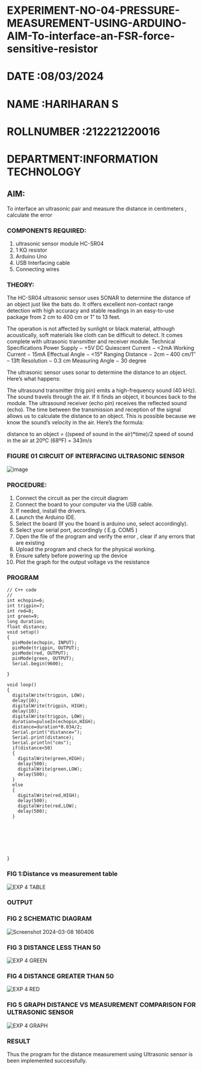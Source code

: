 # EXPERIMENT-NO-04-PRESSURE-MEASUREMENT-USING-ARDUINO-AIM-To-interface-an-FSR-force-sensitive-resistor

# DATE :08/03/2024
# NAME :HARIHARAN S
# ROLLNUMBER :212221220016
# DEPARTMENT:INFORMATION TECHNOLOGY

## AIM: 
To interface an ultrasonic pair and measure the distance in centimeters , calculate the error
 
### COMPONENTS REQUIRED:
1.	ultrasonic sensor module HC-SR04
2.	1 KΩ resistor 
3.	Arduino Uno 
4.	USB Interfacing cable 
5.	Connecting wires 


### THEORY: 
The HC-SR04 ultrasonic sensor uses SONAR to determine the distance of an object just like the bats do. It offers excellent non-contact range detection with high accuracy and stable readings in an easy-to-use package from 2 cm to 400 cm or 1” to 13 feet.

The operation is not affected by sunlight or black material, although acoustically, soft materials like cloth can be difficult to detect. It comes complete with ultrasonic transmitter and receiver module.
Technical Specifications
Power Supply − +5V DC
Quiescent Current − <2mA
Working Current − 15mA
Effectual Angle − <15°
Ranging Distance − 2cm – 400 cm/1″ – 13ft
Resolution − 0.3 cm
Measuring Angle − 30 degree

The ultrasonic sensor uses sonar to determine the distance to an object. Here’s what happens:

The ultrasound transmitter (trig pin) emits a high-frequency sound (40 kHz).
The sound travels through the air. If it finds an object, it bounces back to the module.
The ultrasound receiver (echo pin) receives the reflected sound (echo).
The time between the transmission and reception of the signal allows us to calculate the distance to an object. This is possible because we know the sound’s velocity in the air. Here’s the formula:

distance to an object = ((speed of sound in the air)*time)/2
speed of sound in the air at 20ºC (68ºF) = 343m/s

### FIGURE 01 CIRCUIT OF INTERFACING ULTRASONIC SENSOR 


![image](https://user-images.githubusercontent.com/36288975/166430594-5adb4ca9-5a42-4781-a7e6-7236b3766a85.png)



### PROCEDURE:
1.	Connect the circuit as per the circuit diagram 
2.	Connect the board to your computer via the USB cable.
3.	If needed, install the drivers.
4.	Launch the Arduino IDE.
5.	Select the board (If you the board is arduino uno, select accordingly).
6.	Select your serial port, accordingly ( E.g. COM5 )
7.	Open the file of the program  and verify the error , clear if any errors that are existing 
8.	Upload the program and check for the physical working. 
9.	Ensure safety before powering up the device 
10.	Plot the graph for the output voltage vs the resistance 


### PROGRAM 
```
// C++ code
//
int echopin=6;
int trigpin=7;
int red=8;
int green=9;
long duration;
float distance;
void setup()
{
  pinMode(echopin, INPUT);
  pinMode(trigpin, OUTPUT);
  pinMode(red, OUTPUT);
  pinMode(green, OUTPUT);
  Serial.begin(9600);
  
}

void loop()
{
  digitalWrite(trigpin, LOW);
  delay(10);
  digitalWrite(trigpin, HIGH);
  delay(10);
  digitalWrite(trigpin, LOW);
  duration=pulseIn(echopin,HIGH);
  distance=duration*0.034/2;
  Serial.print("distance=");
  Serial.print(distance);
  Serial.println("cms");
  if(distance<50)
  {
    digitalWrite(green,HIGH);
    delay(500);
    digitalWrite(green,LOW);
    delay(500);
  }
  else
  {
    digitalWrite(red,HIGH);
    delay(500);
    digitalWrite(red,LOW);
    delay(500);
  }
    
    
      
  
  
    
  
}
```






### FIG 1:Distance vs measurement table 
![EXP 4 TABLE](https://github.com/dineshdk154/Experiment--04-Interfacing-digital-output-with-arduino-ultrasonic-sensor/assets/104413084/d4178c37-beb3-48b2-ae51-03105b79a1c0)

### OUTPUT

### FIG 2 SCHEMATIC DIAGRAM
![Screenshot 2024-03-08 160406](https://github.com/HS1707/Experiment--04-Interfacing-digital-output-with-arduino-ultrasonic-sensor/assets/117717427/023096d7-6a6a-497e-8d8f-30547dc21884)


### FIG 3 DISTANCE LESS THAN 50
![EXP 4 GREEN](https://github.com/dineshdk154/Experiment--04-Interfacing-digital-output-with-arduino-ultrasonic-sensor/assets/104413084/b4f83f34-f67c-4c82-8205-c1bb66ef3279)

### FIG 4 DISTANCE GREATER THAN 50

![EXP 4 RED](https://github.com/dineshdk154/Experiment--04-Interfacing-digital-output-with-arduino-ultrasonic-sensor/assets/104413084/3fc4b056-e9e8-4789-a24d-e8c096d42f40)

### FIG 5 GRAPH DISTANCE VS MEASUREMENT COMPARISON FOR ULTRASONIC SENSOR
![EXP 4 GRAPH](https://github.com/dineshdk154/Experiment--04-Interfacing-digital-output-with-arduino-ultrasonic-sensor/assets/104413084/ed23ffc0-23f1-4669-b401-6ab3d38edecf)

### RESULT

Thus the program for the distance measurement using Ultrasonic sensor is been implemented successfully.






			
 
			
			
			



			
			
			
			
			
			 
 











 
